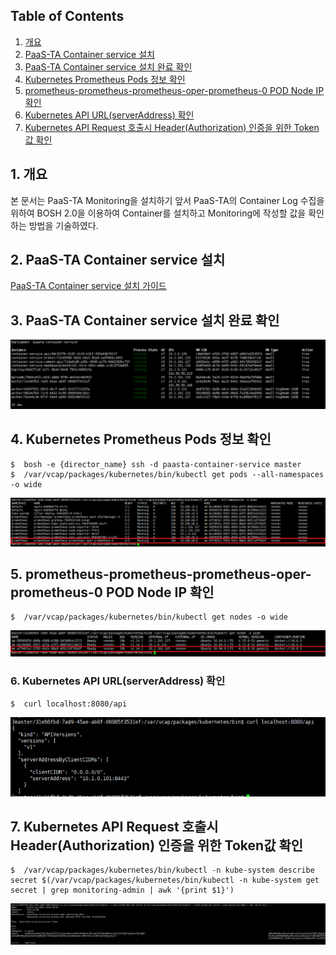## Table of Contents

1. [개요](#1)  
2. [PaaS-TA Container service 설치](#2)  
3. [PaaS-TA Container service 설치 완료 확인](#3)  
4. [Kubernetes Prometheus Pods 정보 확인](#4)  
5. [prometheus-prometheus-prometheus-oper-prometheus-0 POD Node IP 확인](#5)  
6. [Kubernetes API URL(serverAddress) 확인](#6)  
7. [Kubernetes API Request 호출시 Header(Authorization) 인증을 위한 Token값 확인](#7)  

 
## <div id='1'/>1. 개요

본 문서는 PaaS-TA Monitoring을 설치하기 앞서 PaaS-TA의 Container Log 수집을 위하여 BOSH 2.0을 이용하여 Container를 설치하고 Monitoring에 작성할 값을 확인하는 방법을 기술하였다.


## <div id='2'/>2.	PaaS-TA Container service 설치

[PaaS-TA Container service 설치 가이드](https://github.com/PaaS-TA/Guide-5.0-Ravioli/service-guide/tools/PAAS-TA_CONTAINER_SERVICE_INSTALL_GUIDE_V2.0.md)

## <div id='3'/>3.	PaaS-TA Container service 설치 완료 확인 
![PaaSTa_paasta_container_service_vms]


## <div id='4'/>4.	Kubernetes Prometheus Pods 정보 확인  
```
$  bosh -e {director_name} ssh -d paasta-container-service master
$  /var/vcap/packages/kubernetes/bin/kubectl get pods --all-namespaces -o wide
```
![PaaSTa_paasta_container_service_pods]

## <div id='5'/>5.	prometheus-prometheus-prometheus-oper-prometheus-0 POD Node IP 확인
```
$  /var/vcap/packages/kubernetes/bin/kubectl get nodes -o wide
```
![PaaSTa_paasta_container_service_nodes]

### <div id='6'/>6.	Kubernetes API URL(serverAddress) 확인
```
$  curl localhost:8080/api
```
![PaaSTa_paasta_container_service_kubernetes_api]

## <div id='7'/>7.	Kubernetes API Request 호출시 Header(Authorization) 인증을 위한 Token값 확인
```
$  /var/vcap/packages/kubernetes/bin/kubectl -n kube-system describe secret $(/var/vcap/packages/kubernetes/bin/kubectl -n kube-system get secret | grep monitoring-admin | awk '{print $1}')
```
![PaaSTa_paasta_container_service_kubernetes_token]




[PaaSTa_paasta_container_service_vms]:./images/paasta-container-service-vms.png
[PaaSTa_paasta_container_service_pods]:./images/paasta-container-service-pods.png
[PaaSTa_paasta_container_service_nodes]:./images/paasta-container-service-nodes.png
[PaaSTa_paasta_container_service_kubernetes_api]:./images/paasta-container-service-kubernetes-api.png
[PaaSTa_paasta_container_service_kubernetes_token]:./images/paasta-container-service-kubernetes-token.png
